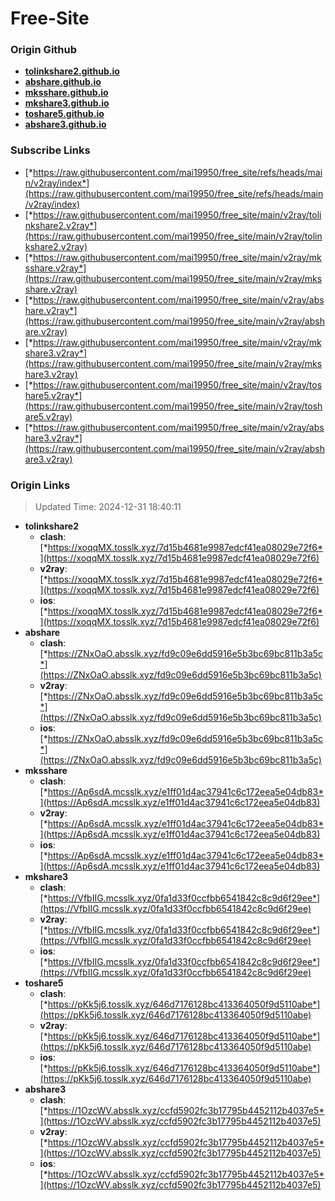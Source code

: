 # Free-Site

### Origin Github

- [**tolinkshare2.github.io**](https://github.com/tolinkshare2/tolinkshare2.github.io)
- [**abshare.github.io**](https://github.com/abshare/abshare.github.io)
- [**mksshare.github.io**](https://github.com/mksshare/mksshare.github.io)
- [**mkshare3.github.io**](https://github.com/mkshare3/mkshare3.github.io)
- [**toshare5.github.io**](https://github.com/toshare5/toshare5.github.io)
- [**abshare3.github.io**](https://github.com/abshare3/abshare3.github.io)

### Subscribe Links

- [*https://raw.githubusercontent.com/mai19950/free_site/refs/heads/main/v2ray/index*](https://raw.githubusercontent.com/mai19950/free_site/refs/heads/main/v2ray/index)
- [*https://raw.githubusercontent.com/mai19950/free_site/main/v2ray/tolinkshare2.v2ray*](https://raw.githubusercontent.com/mai19950/free_site/main/v2ray/tolinkshare2.v2ray)
- [*https://raw.githubusercontent.com/mai19950/free_site/main/v2ray/mksshare.v2ray*](https://raw.githubusercontent.com/mai19950/free_site/main/v2ray/mksshare.v2ray)
- [*https://raw.githubusercontent.com/mai19950/free_site/main/v2ray/abshare.v2ray*](https://raw.githubusercontent.com/mai19950/free_site/main/v2ray/abshare.v2ray)
- [*https://raw.githubusercontent.com/mai19950/free_site/main/v2ray/mkshare3.v2ray*](https://raw.githubusercontent.com/mai19950/free_site/main/v2ray/mkshare3.v2ray)
- [*https://raw.githubusercontent.com/mai19950/free_site/main/v2ray/toshare5.v2ray*](https://raw.githubusercontent.com/mai19950/free_site/main/v2ray/toshare5.v2ray)
- [*https://raw.githubusercontent.com/mai19950/free_site/main/v2ray/abshare3.v2ray*](https://raw.githubusercontent.com/mai19950/free_site/main/v2ray/abshare3.v2ray)

### Origin Links

> Updated Time: 2024-12-31 18:40:11

- **tolinkshare2**
  - **clash**: [*https://xoqqMX.tosslk.xyz/7d15b4681e9987edcf41ea08029e72f6*](https://xoqqMX.tosslk.xyz/7d15b4681e9987edcf41ea08029e72f6)
  - **v2ray**: [*https://xoqqMX.tosslk.xyz/7d15b4681e9987edcf41ea08029e72f6*](https://xoqqMX.tosslk.xyz/7d15b4681e9987edcf41ea08029e72f6)
  - **ios**: [*https://xoqqMX.tosslk.xyz/7d15b4681e9987edcf41ea08029e72f6*](https://xoqqMX.tosslk.xyz/7d15b4681e9987edcf41ea08029e72f6)
- **abshare**
  - **clash**: [*https://ZNxOaO.absslk.xyz/fd9c09e6dd5916e5b3bc69bc811b3a5c*](https://ZNxOaO.absslk.xyz/fd9c09e6dd5916e5b3bc69bc811b3a5c)
  - **v2ray**: [*https://ZNxOaO.absslk.xyz/fd9c09e6dd5916e5b3bc69bc811b3a5c*](https://ZNxOaO.absslk.xyz/fd9c09e6dd5916e5b3bc69bc811b3a5c)
  - **ios**: [*https://ZNxOaO.absslk.xyz/fd9c09e6dd5916e5b3bc69bc811b3a5c*](https://ZNxOaO.absslk.xyz/fd9c09e6dd5916e5b3bc69bc811b3a5c)
- **mksshare**
  - **clash**: [*https://Ap6sdA.mcsslk.xyz/e1ff01d4ac37941c6c172eea5e04db83*](https://Ap6sdA.mcsslk.xyz/e1ff01d4ac37941c6c172eea5e04db83)
  - **v2ray**: [*https://Ap6sdA.mcsslk.xyz/e1ff01d4ac37941c6c172eea5e04db83*](https://Ap6sdA.mcsslk.xyz/e1ff01d4ac37941c6c172eea5e04db83)
  - **ios**: [*https://Ap6sdA.mcsslk.xyz/e1ff01d4ac37941c6c172eea5e04db83*](https://Ap6sdA.mcsslk.xyz/e1ff01d4ac37941c6c172eea5e04db83)
- **mkshare3**
  - **clash**: [*https://VfbIIG.mcsslk.xyz/0fa1d33f0ccfbb6541842c8c9d6f29ee*](https://VfbIIG.mcsslk.xyz/0fa1d33f0ccfbb6541842c8c9d6f29ee)
  - **v2ray**: [*https://VfbIIG.mcsslk.xyz/0fa1d33f0ccfbb6541842c8c9d6f29ee*](https://VfbIIG.mcsslk.xyz/0fa1d33f0ccfbb6541842c8c9d6f29ee)
  - **ios**: [*https://VfbIIG.mcsslk.xyz/0fa1d33f0ccfbb6541842c8c9d6f29ee*](https://VfbIIG.mcsslk.xyz/0fa1d33f0ccfbb6541842c8c9d6f29ee)
- **toshare5**
  - **clash**: [*https://pKk5j6.tosslk.xyz/646d7176128bc413364050f9d5110abe*](https://pKk5j6.tosslk.xyz/646d7176128bc413364050f9d5110abe)
  - **v2ray**: [*https://pKk5j6.tosslk.xyz/646d7176128bc413364050f9d5110abe*](https://pKk5j6.tosslk.xyz/646d7176128bc413364050f9d5110abe)
  - **ios**: [*https://pKk5j6.tosslk.xyz/646d7176128bc413364050f9d5110abe*](https://pKk5j6.tosslk.xyz/646d7176128bc413364050f9d5110abe)
- **abshare3**
  - **clash**: [*https://1OzcWV.absslk.xyz/ccfd5902fc3b17795b4452112b4037e5*](https://1OzcWV.absslk.xyz/ccfd5902fc3b17795b4452112b4037e5)
  - **v2ray**: [*https://1OzcWV.absslk.xyz/ccfd5902fc3b17795b4452112b4037e5*](https://1OzcWV.absslk.xyz/ccfd5902fc3b17795b4452112b4037e5)
  - **ios**: [*https://1OzcWV.absslk.xyz/ccfd5902fc3b17795b4452112b4037e5*](https://1OzcWV.absslk.xyz/ccfd5902fc3b17795b4452112b4037e5)
